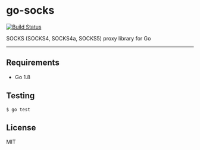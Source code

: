 # go-socks

[![Build Status](https://travis-ci.org/r00m/go-socks.svg?branch=master)](https://travis-ci.org/r00m/go-socks)

SOCKS (SOCKS4, SOCKS4a, SOCKS5) proxy library for Go

---

## Requirements

- Go 1.8

## Testing

```
$ go test
```

## License

MIT